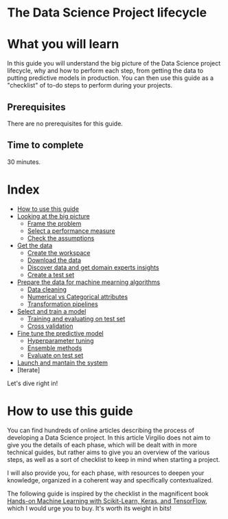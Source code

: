 # The Data Science Project lifecycle

# What you will learn 
In this guide you will understand the big picture of the Data Science project lifecycle, why and how to perform each step, from getting the data to putting predictive models in production. You can then use this guide as a "checklist" of to-do steps to perform during your projects. 

## Prerequisites
There are no prerequisites for this guide.

## Time to complete
30 minutes.

# Index
- [How to use this guide](#How-to-use-this-guide)
- [Looking at the big picture](#Looking-at-the-big-picture)
  - [Frame the problem](#Frame-the-problem)
  - [Select a performance measure](#Select-a-performance-measure)
  - [Check the assumptions](#Check-the-assumptions)
- [Get the data](#Get-the-data)
  - [Create the workspace](#Create-the-workspace)
  - [Download the data](#Download-the-data)
  - [Discover data and get domain experts insights](#Discover-data-and-get-domain-experts-insights)
  - [Create a test set](#Create-a-test-set)
- [Prepare the data for machine mearning algorithms](#Prepare-the-data-for-machine-mearning-algorithms)
  - [Data cleaning](#Data-cleaning)
  - [Numerical vs Categorical attributes](#Numerical-vs-Categorical-attributes)
  - [Transformation pipelines](#Transformation-pipelines)
- [Select and train a model](#Select-and-train-a-model)
  - [Training and evaluating on test set](#Training-and-evaluating-on-test-set)
  - [Cross validation](#Cross-validation)
- [Fine tune the predictive model](#Fine-tune-the-predictive-model)
  - [Hyperparameter tuning](#Hyperparameter-tuning)
  - [Ensemble methods](#Ensemble-methods)
  - [Evaluate on test set](#Evaluate-on-test-set)
- [Launch and mantain the system](#Launch-and-mantain-the-system)
- [Iterate]


Let's dive right in!
 
# How to use this guide

You can find hundreds of online articles describing the process of developing a Data Science project. In this article Virgilio does not aim to give you the details of each phase, which will be dealt with in more technical guides, but rather aims to give you an overview of the various steps, as well as a sort of checklist to keep in mind when starting a project.

I will also provide you, for each phase, with resources to deepen your knowledge, organized in a coherent way and specifically contextualized.

The following guide is inspired by the checklist in the magnificent book [Hands-on Machine Learning with Scikit-Learn, Keras, and TensorFlow](https://www.amazon.it/Hands-Machine-Learning-Scikit-learn-Tensorflow/dp/1492032646), which I would urge you to buy. It's worth its weight in bits! 

